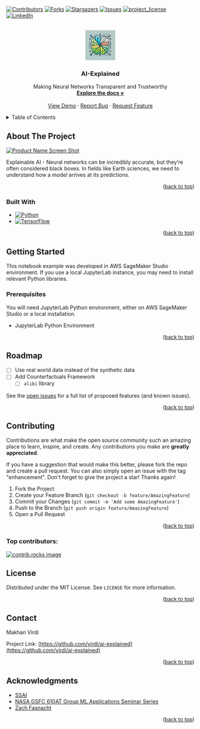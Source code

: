 <!-- Improved compatibility of back to top link: See: https://github.com/othneildrew/Best-README-Template/pull/73 -->
<a id="readme-top"></a>
<!--
*** Thanks for checking out the Best-README-Template. If you have a suggestion
*** that would make this better, please fork the repo and create a pull request
*** or simply open an issue with the tag "enhancement".
*** Don't forget to give the project a star!
*** Thanks again! Now go create something AMAZING! :D
-->



<!-- PROJECT SHIELDS -->
<!--
*** I'm using markdown "reference style" links for readability.
*** Reference links are enclosed in brackets [ ] instead of parentheses ( ).
*** See the bottom of this document for the declaration of the reference variables
*** for contributors-url, forks-url, etc. This is an optional, concise syntax you may use.
*** https://www.markdownguide.org/basic-syntax/#reference-style-links
-->
[![Contributors][contributors-shield]][contributors-url]
[![Forks][forks-shield]][forks-url]
[![Stargazers][stars-shield]][stars-url]
[![Issues][issues-shield]][issues-url]
[![project_license][license-shield]][license-url]
[![LinkedIn][linkedin-shield]][linkedin-url]



<!-- PROJECT LOGO -->
<br />
<div align="center">
  <a href="https://github.com/virdi/ai-explained">
    <img src="images/XAI-virdi.png" alt="Logo" width="80" height="80">
  </a>

<h3 align="center">AI-Explained</h3>

  <p align="center">
    Making Neural Networks Transparent and Trustworthy
    <br />
    <a href="https://github.com/virdi/ai-explained"><strong>Explore the docs »</strong></a>
    <br />
    <br />
    <a href="https://github.com/virdi/ai-explained">View Demo</a>
    &middot;
    <a href="https://github.com/virdi/ai-explained/issues/new/choose">Report Bug</a>
    &middot;
    <a href="https://github.com/virdi/ai-explained/issues/new/choose">Request Feature</a>
  </p>
</div>



<!-- TABLE OF CONTENTS -->
<details>
  <summary>Table of Contents</summary>
  <ol>
    <li>
      <a href="#about-the-project">About The Project</a>
      <ul>
        <li><a href="#built-with">Built With</a></li>
      </ul>
    </li>
    <li>
      <a href="#getting-started">Getting Started</a>
      <ul>
        <li><a href="#prerequisites">Prerequisites</a></li>
        <li><a href="#installation">Installation</a></li>
      </ul>
    </li>
    <li><a href="#usage">Usage</a></li>
    <li><a href="#roadmap">Roadmap</a></li>
    <li><a href="#contributing">Contributing</a></li>
    <li><a href="#license">License</a></li>
    <li><a href="#contact">Contact</a></li>
    <li><a href="#acknowledgments">Acknowledgments</a></li>
  </ol>
</details>



<!-- ABOUT THE PROJECT -->
## About The Project

[![Product Name Screen Shot][product-screenshot]](https://example.com)

Explainable AI - Neural networks can be incredibly accurate, but they’re often considered black boxes. In fields like Earth sciences, we need to understand how a model arrives at its predictions.

<p align="right">(<a href="#readme-top">back to top</a>)</p>



### Built With

* [![Python][Python]][Python-url]
* [![TensorFlow][TensorFlow]][TensorFlow-url]

<p align="right">(<a href="#readme-top">back to top</a>)</p>



<!-- GETTING STARTED -->
## Getting Started

This notebook example was developed in AWS SageMaker Studio environment. If you use a local JupyterLab instance, you may need to install relevant Python libraries. 

### Prerequisites

You will need JupyterLab Python environment, either on AWS SageMaker Studio or a local installation. 
* JupyterLab Python Environment
  <!-- ```sh
  npm install npm@latest -g
  ``` -->

<!-- ### Installation

1. Get a free API Key at [https://example.com](https://example.com)
2. Clone the repo
   ```sh
   git clone https://github.com/virdi/ai-explained.git
   ```
3. Install NPM packages
   ```sh
   npm install
   ```
4. Enter your API in `config.js`
   ```js
   const API_KEY = 'ENTER YOUR API';
   ```
5. Change git remote url to avoid accidental pushes to base project
   ```sh
   git remote set-url origin virdi/ai-explained
   git remote -v # confirm the changes
   ``` -->

<p align="right">(<a href="#readme-top">back to top</a>)</p>


<!-- USAGE EXAMPLES -->
<!-- ## Usage

Use this space to show useful examples of how a project can be used. Additional screenshots, code examples and demos work well in this space. You may also link to more resources.

_For more examples, please refer to the [Documentation](https://example.com)_

<p align="right">(<a href="#readme-top">back to top</a>)</p> -->



<!-- ROADMAP -->
## Roadmap

- [ ] Use real world data instead of the synthetic data
- [ ] Add Counterfactuals Framework
    - [ ] `alibi` library

See the [open issues](https://github.com/virdi/ai-explained/issues) for a full list of proposed features (and known issues).

<p align="right">(<a href="#readme-top">back to top</a>)</p>



<!-- CONTRIBUTING -->
## Contributing

Contributions are what make the open source community such an amazing place to learn, inspire, and create. Any contributions you make are **greatly appreciated**.

If you have a suggestion that would make this better, please fork the repo and create a pull request. You can also simply open an issue with the tag "enhancement".
Don't forget to give the project a star! Thanks again!

1. Fork the Project
2. Create your Feature Branch (`git checkout -b feature/AmazingFeature`)
3. Commit your Changes (`git commit -m 'Add some AmazingFeature'`)
4. Push to the Branch (`git push origin feature/AmazingFeature`)
5. Open a Pull Request

<p align="right">(<a href="#readme-top">back to top</a>)</p>

### Top contributors:

<a href="https://github.com/virdi/ai-explained/graphs/contributors">
  <img src="https://contrib.rocks/image?repo=virdi/ai-explained" alt="contrib.rocks image" />
</a>



<!-- LICENSE -->
## License

Distributed under the MIT License. See `LICENSE` for more information.

<p align="right">(<a href="#readme-top">back to top</a>)</p>



<!-- CONTACT -->
## Contact

Makhan Virdi 

Project Link: [https://github.com/virdi/ai-explained](https://github.com/virdi/ai-explained)

<p align="right">(<a href="#readme-top">back to top</a>)</p>



<!-- ACKNOWLEDGMENTS -->
## Acknowledgments
* [SSAI](https://www.ssaihq.com/)
* [NASA GSFC 610AT Group ML Applications Seminar Series](https://science.gsfc.nasa.gov/earth)
* [Zach Fasnacht](https://science.gsfc.nasa.gov/sci/bio/zachary.t.fasnacht)
<p align="right">(<a href="#readme-top">back to top</a>)</p>



<!-- MARKDOWN LINKS & IMAGES -->
<!-- https://www.markdownguide.org/basic-syntax/#reference-style-links -->
[contributors-shield]: https://img.shields.io/github/contributors/virdi/ai-explained.svg?style=for-the-badge
[contributors-url]: https://github.com/virdi/ai-explained/graphs/contributors
[forks-shield]: https://img.shields.io/github/forks/virdi/ai-explained.svg?style=for-the-badge
[forks-url]: https://github.com/virdi/ai-explained/network/members
[stars-shield]: https://img.shields.io/github/stars/virdi/ai-explained.svg?style=for-the-badge
[stars-url]: https://github.com/virdi/ai-explained/stargazers
[issues-shield]: https://img.shields.io/github/issues/virdi/ai-explained.svg?style=for-the-badge
[issues-url]: https://github.com/virdi/ai-explained/issues
[license-shield]: https://img.shields.io/github/license/virdi/ai-explained.svg?style=for-the-badge
[license-url]: https://github.com/virdi/ai-explained/blob/main/LICENSE
[linkedin-shield]: https://img.shields.io/badge/-LinkedIn-black.svg?style=for-the-badge&logo=linkedin&colorB=555
[linkedin-url]: https://linkedin.com/in/mlvirdi
[product-screenshot]: images/SHAP-plot.png
[Python]: https://img.shields.io/badge/Python-blue?style=for-the-badge&logo=python&logoColor=white
[Python-url]: https://www.python.org/
[TensorFlow]: https://img.shields.io/badge/Tensorflow-blue?style=for-the-badge&logo=Tensorflow&logoColor=white
[TensorFlow-url]: https://www.tensorflow.org/